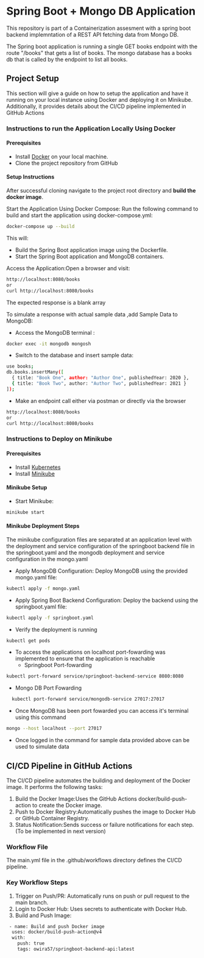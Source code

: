 # Spring Boot + Mongo DB Application

This repository is part of a Containerization assesment with a spring boot backend implemntation of a REST API fetching data from Mongo DB. 

The Spring boot application is running a single GET books endpoint with the route "/books" that gets a list of books. 
The mongo database has a books db that is called by the endpoint to list all books.

## Project Setup

This section will give a guide on how to setup the application and have it running on your local instance using Docker 
and deploying it on Minikube. Additionally, it provides details about the CI/CD pipeline implemented in GitHub Actions

### Instructions to run the Application Locally Using Docker
#### Prerequisites
* Install [Docker](https://docs.docker.com/engine/install/ubuntu/) on your local machine.
* Clone the project repository from GitHub

#### Setup Instructions 
After successful cloning navigate to the project root directory and **build the docker image**.

Start the Application Using Docker Compose:
Run the following command to build and start the application using docker-compose.yml:
```bash  
docker-compose up --build
```
This will:

* Build the Spring Boot application image using the Dockerfile.
* Start the Spring Boot application and MongoDB containers.

Access the Application:Open a browser and visit:
```bash 
http://localhost:8080/books
or 
curl http://localhost:8080/books
```
The expected response is a blank array 

To simulate a response with actual sample data ,add Sample Data to MongoDB:
* Access the MongoDB terminal :
```bash
docker exec -it mongodb mongosh
```
* Switch to the database and insert sample data:
```bash
use books;
db.books.insertMany([
  { title: "Book One", author: "Author One", publishedYear: 2020 },
  { title: "Book Two", author: "Author Two", publishedYear: 2021 }
]);
```
* Make an endpoint call either via postman or directly via the browser
```bash 
http://localhost:8080/books
or 
curl http://localhost:8080/books
```

### Instructions to Deploy on Minikube

#### Prerequisites

* Install [Kubernetes](https://kubernetes.io/docs/tasks/tools/install-kubectl-linux/)
* Install [Minikube](https://minikube.sigs.k8s.io/docs/start/?arch=%2Fwindows%2Fx86-64%2Fstable%2F.exe+download)

#### Minikube Setup 

* Start Minikube:
```bash
minikube start
```

#### Minikube Deployment Steps
The minikube configuration files are separated at an application level with the deployment and service configuration of the 
springboot backend file in the springboot.yaml and the mongodb deployment and service configuration in the mongo.yaml

* Apply MongoDB Configuration: Deploy MongoDB using the provided mongo.yaml file:
```bash
kubectl apply -f mongo.yaml 
```
* Apply Spring Boot Backend Configuration: Deploy the backend using the springboot.yaml file:
```bash
kubectl apply -f springboot.yaml 
```

* Verify the deployment is running 
```bash
kubectl get pods 
```

* To access the applications on localhost port-fowarding was implemented to ensure that the application is reachable
  * Springboot Port-fowarding
```bash
kubectl port-forward service/springboot-backend-service 8080:8080 
```
  * Mongo DB Port Fowarding
```bash
  kubectl port-forward service/mongodb-service 27017:27017 
  ```
* Once MongoDB has been port fowarded you can access it's terminal using this command 
```bash
mongo --host localhost --port 27017 
```
* Once logged in the command for sample data provided above can be used to simulate data


## CI/CD Pipeline in GitHub Actions

The CI/CD pipeline automates the building and deployment of the Docker image. It performs the following tasks:

1. Build the Docker Image:Uses the GitHub Actions docker/build-push-action to create the Docker image.
2. Push to Docker Registry:Automatically pushes the image to Docker Hub or GitHub Container Registry.
3. Status Notification:Sends success or failure notifications for each step. (To be implemented in next version)

### Workflow File

The main.yml file in the .github/workflows directory defines the CI/CD pipeline.

### Key Workflow Steps
1. Trigger on Push/PR: Automatically runs on push or pull request to the main branch.
2. Login to Docker Hub: Uses secrets to authenticate with Docker Hub.
3. Build and Push Image:
```bash
 - name: Build and push Docker image
  uses: docker/build-push-action@v4
  with:
    push: true
    tags: owira57/springboot-backend-api:latest
```